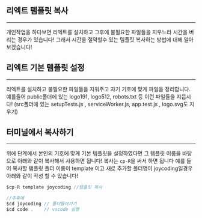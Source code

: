 ## 리엑트 템플릿 복사

---

개인작업을 하다보면 리엑트를 설치하고 그후에 불필요한 파일들을 지우느라 시간을 버리는 경우가 있습니다! 그래서 시간을 절약할수 있는 템플릿 복사하는 방법에 대해 알아 보겠습니다!


## 리엑트 기본 템플릿 설정

---

리엑트를 설치하고 불필요한 파일들을 지워주고 자기 기호에 맞게 파일을 정리합니다. 예를들어 public폴더에 있는 logo191, logo512, robots.txt 등 이런 파일들을 지웁시다! (src폴더에 있는 setupTests.js , serviceWorker.js, app.test.js , logo.svg도 지우기)


## 터미널에서 복사하기

---

위에 단계에서 본인의 기호에 맞게 기본 템플릿을 설정하였다면 그 템플릿 이름을 바탕으로 아래와 같이 복사해서 사용하면 됩니다! 복사는 `cp-R`을 써서 하면 됩니다 예를 들어 복사할 탬플릿 폴더 이름이 template 이고 새로 추가할 폴더명이 joycoding일경우 아래와 같이 작성 할 수 있습니다!

```js
$cp-R template joycoding //템플릿 복사

//추후에
$cd joycoding // 폴더들어가기
$cd code .    // vscode 실행

```